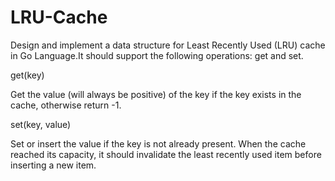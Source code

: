 # LRU-Cache

Design and implement a data structure for Least Recently Used (LRU) cache in Go Language.It should support the following operations: get and set.

   get(key)

   Get the value (will always be positive) of the key if the key exists in the cache, otherwise return -1.

   set(key, value)
  
   Set or insert the value if the key is not already present. When the cache reached its capacity, it should invalidate the least recently used item before inserting a new item.
